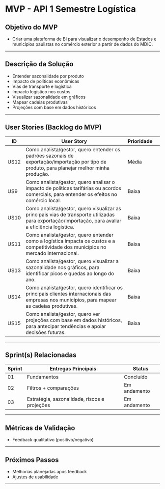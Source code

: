 #   MVP - API 1 Semestre Logística
##   Objetivo do MVP
- Criar uma plataforma de BI para visualizar o desempenho de Estados e municípios paulistas no comércio exterior a partir de dados do MDIC.

---

##   Descrição da Solução
- Entender sazonalidade por produto  
- Impacto de políticas econômicas
- Vias de transporte e logística
- Impacto logístico nos custos
- Visualizar sazonalidade em gráficos
- Mapear cadeias produtivas
- Projeções com base em dados históricos

---

##   User Stories (Backlog do MVP)
| ID  | User Story                                                                 | Prioridade | |
|-----|-----------------------------------------------------------------------------|------------|------------|
| US12| Como analista/gestor, quero entender os padrões sazonais de exportação/importação por tipo de produto, para planejar melhor minha produção.| Média    | |
| US9 | Como analista/gestor, quero analisar o impacto de políticas tarifárias ou acordos comerciais, para entender os efeitos no comércio local. | Baixa     | |
| US10| Como analista/gestor, quero visualizar as principais vias de transporte utilizadas para exportação/importação, para avaliar a eficiência logística.|Baixa||
| US11 | Como analista/gestor, quero entender como a logística impacta os custos e a competitividade dos municípios no mercado internacional.     | Baixa     | |
| US13 | Como analista/gestor, quero visualizar a sazonalidade nos gráficos, para identificar picos e quedas ao longo do ano.        | Baixa      | |
| US14 | Como analista/gestor, quero identificar os principais clientes internacionais das empresas nos municípios, para mapear as cadeias produtivas.| Baixa | |
| US15 | Como analista/gestor, quero ver projeções com base em dados históricos, para antecipar tendências e apoiar decisões futuras.    | Baixa    | |

---

##   Sprint(s) Relacionadas
| Sprint | Entregas Principais                          | Status       |
|--------|----------------------------------------------|--------------|
| 01     | Fundamentos                                  | Concluído    |
| 02     | Filtros + comparações                        | Em andamento |
| 03     | Estratégia, sazonalidade, riscos e projeções | Em andamento |

---

##   Métricas de Validação
- Feedback qualitativo (positivo/negativo)  

---

##   Próximos Passos
- Melhorias planejadas após feedback  
- Ajustes de usabilidade  

---
